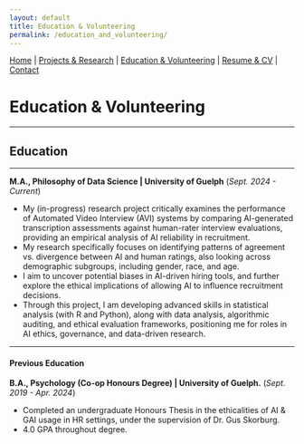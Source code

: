 ```yaml
---
layout: default
title: Education & Volunteering
permalink: /education_and_volunteering/
---
```


[Home](/) | [Projects & Research](/projects_and_research) | [Education & Volunteering](/education_and_volunteering) | [Resume & CV](/resume_and_cv) | [Contact](/contact)



# Education & Volunteering

* * *
## Education
* * *
**M.A., Philosophy of Data Science | University of Guelph** 
(_Sept. 2024 - Current_)
- My (in-progress) research project critically examines the performance of Automated Video Interview (AVI) systems by comparing AI-generated transcription assessments against human-rater interview evaluations, providing an empirical  analysis of AI reliability in recruitment.
- My research specifically focuses on identifying patterns of agreement vs. divergence between AI and human ratings, also looking across demographic subgroups, including gender, race, and age.
- I aim to uncover potential biases in AI-driven hiring tools, and further explore the ethical implications of allowing AI to influence recruitment decisions.
- Through this project, I am developing advanced skills in statistical analysis (with R and Python), along with data analysis, algorithmic auditing, and ethical evaluation frameworks, positioning me for roles in AI ethics, governance, and data-driven research.

* * *
#### Previous Education
**B.A., Psychology (Co-op Honours Degree) | University of Guelph.** 
(_Sept. 2019 - Apr. 2024_)
- Completed an undergraduate Honours Thesis in the ethicalities of AI & GAI usage in HR settings, under the supervision of Dr. Gus Skorburg.
- 4.0 GPA throughout degree.
